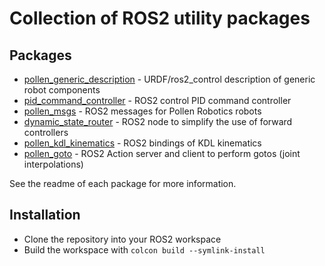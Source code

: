 # Collection of ROS2 utility packages

## Packages

* [pollen_generic_description](./pollen_generic_description/) - URDF/ros2_control description of generic robot components
* [pid_command_controller](./pid_command_controller/) - ROS2 control PID command controller
* [pollen_msgs](./pollen_msgs/) - ROS2 messages for Pollen Robotics robots
* [dynamic_state_router](./dynamic_state_router/) - ROS2 node to simplify the use of forward controllers
* [pollen_kdl_kinematics](./pollen_kdl_kinematics/) - ROS2 bindings of KDL kinematics
* [pollen_goto](./pollen_goto/) - ROS2 Action server and client to perform gotos (joint interpolations)

See the readme of each package for more information.

## Installation

* Clone the repository into your ROS2 workspace
* Build the workspace with `colcon build --symlink-install`
